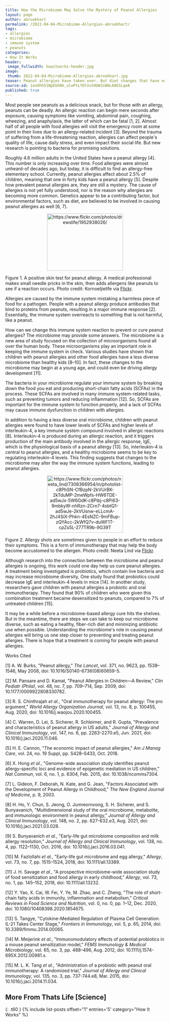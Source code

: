 ```yaml
---
title: How the Microbiome May Solve the Mystery of Peanut Allergies
layout: page
author: abrookhart
permalink: /2022-04-04-Microbiome-Allergies-abrookhart/
tags:
- allergies
- microbiome
- immune system
- peanuts
categories:
- How It Works
header:
 image_fullwidth: howitworks-header.jpg
image:
 thumb: 2022-04-04-Microbiome-Allergies-abrookhart.jpg
teaser: Peanut allergies have taken over. But diet changes that have nothing to do with peanuts could be a new treatment.
source-id: 1ooOhh51NpEbhNh_uloPtLYDlVutHUW3iW6L68O1LqeA
published: true
---
```



Most people see peanuts as a delicious snack, but for those with an allergy, peanuts can be deadly. An allergic reaction can begin mere seconds after exposure, causing symptoms like vomiting, abdominal pain, coughing, wheezing, and anaphylaxis, the latter of which can be fatal [1, 2]. Almost half of all people with food allergies will visit the emergency room at some point in their lives due to an allergy-related incident [3]. Beyond the trauma of suffering from a life-threatening reaction, allergies can affect people's quality of life, cause daily stress, and even impact their social life. But new research is pointing to bacteria for promising solutions. 

Roughly 4.6 million adults in the United States have a peanut allergy [4]. This number is only increasing over time. Food allergies were almost unheard-of decades ago, but today, it is difficult to find an allergy-free elementary school. Currently, peanut allergies affect about 2.5% of children, meaning that one in forty kids have a peanut allergy [5]. Despite how prevalent peanut allergies are, they are still a mystery. The cause of allergies is not yet fully understood, nor is the reason why allergies are becoming more common. Genetics appear to be a contributing factor, but environmental factors, such as diet, are believed to be involved in causing peanut allergies as well [6, 7]. 

<center><a data-flickr-embed="true" href="https://www.flickr.com/photos/187342690@N02/51973670250/in/dateposted-public/" title="https://www.flickr.com/photos/drewslife/1952938026/"><img src="https://live.staticflickr.com/65535/51973670250_c5bf526d52_m.jpg" width="240" height="180" alt="https://www.flickr.com/photos/drewslife/1952938026/"></a><script async src="//embedr.flickr.com/assets/client-code.js" charset="utf-8"></script></center>

Figure 1. A positive skin test for peanut allergy. A medical professional makes small needle pricks in the skin, then adds allergens like peanuts to see if a reaction occurs. Photo credit: Kornoeljielife via [Flickr](https://www.flickr.com/photos/drewslife/1952938026/). 

Allergies are caused by the immune system mistaking a harmless piece of food for a pathogen. People with a peanut allergy produce antibodies that bind to proteins from peanuts, resulting in a major immune response [2]. Essentially, the immune system overreacts to something that is not harmful, like a peanut. 

How can we change this immune system reaction to prevent or cure peanut allergies? The microbiome may provide some answers. The microbiome is a new area of study focused on the collection of microorganisms found all over the human body. These microorganisms play an important role in keeping the immune system in check. Various studies have shown that children with peanut allergies and other food allergies have a less diverse microbiome than healthy kids [8–10]. In fact, these changes to the microbiome may begin at a young age, and could even be driving allergy development [11].

The bacteria in your microbiome regulate your immune system by breaking down the food you eat and producing short-chain fatty acids (SCFAs) in the process. These SCFAs are involved in many immune system-related tasks, such as preventing tumors and reducing inflammation [12]. So, SCFAs are important for the immune system to function properly, and a lack of SCFAs may cause immune dysfunction in children with allergies. 

In addition to having a less diverse oral microbiome, children with peanut allergies were found to have lower levels of SCFAs and higher levels of interleukin-4, a key immune system compound involved in allergic reactions [8]. Interleukin-4 is produced during an allergic reaction, and it triggers production of the main antibody involved in the allergic response, IgE, which is the physiological basis of a peanut allergy [13]. So, interleukin-4 is central to peanut allergies, and a healthy microbiome seems to be key to regulating interleukin-4 levels. This finding suggests that changes to the microbiome may alter the way the immune system functions, leading to peanut allergies. 

<center><a data-flickr-embed="true" href="https://www.flickr.com/photos/187342690@N02/51973104301/in/dateposted-public/" title="https://www.flickr.com/photos/neeta_lind/7308366954/in/photolist-c8PhSN-CfBzpN-2kVUrBK-2kTduMP-2meWpfs-HW6TDE-ad5wJx-5W6GdK-c8Pibj-c8Pi63-9mbkyW-nhRzn-2Crn7-4sbtQ1-ad5wJe-2kVUsnw-eLLcmA-2hJ4SiX-Phkn-4EsNZC-9mFBup-zQYAcc-2kWfQ7v-duWF1T-cpZs5L-277TR9b-9G39T"><img src="https://live.staticflickr.com/65535/51973104301_f4e318e515_m.jpg" width="240" height="180" alt="https://www.flickr.com/photos/neeta_lind/7308366954/in/photolist-c8PhSN-CfBzpN-2kVUrBK-2kTduMP-2meWpfs-HW6TDE-ad5wJx-5W6GdK-c8Pibj-c8Pi63-9mbkyW-nhRzn-2Crn7-4sbtQ1-ad5wJe-2kVUsnw-eLLcmA-2hJ4SiX-Phkn-4EsNZC-9mFBup-zQYAcc-2kWfQ7v-duWF1T-cpZs5L-277TR9b-9G39T"></a><script async src="//embedr.flickr.com/assets/client-code.js" charset="utf-8"></script></center>

Figure 2. Allergy shots are sometimes given to people in an effort to reduce their symptoms. This is a form of immunotherapy that may help the body become accustomed to the allergen. Photo credit: Neeta Lind via [Flickr](https://www.flickr.com/photos/neeta_lind/7308366954/in/photolist-c8PhSN-CfBzpN-2kVUrBK-2kTduMP-2meWpfs-HW6TDE-ad5wJx-5W6GdK-c8Pibj-c8Pi63-9mbkyW-nhRzn-2Crn7-4sbtQ1-ad5wJe-2kVUsnw-eLLcmA-2hJ4SiX-Phkn-4EsNZC-9mFBup-zQYAcc-2kWfQ7v-duWF1T-cpZs5L-277TR9b-9G39Tt-xN7p5W-5PV5bJ-2hCXeUt-byLWy-KApmYU-2gvzv9u-7dcfdZ-4DHtTJ-29EQa3H-UdAmy1-vKbUzw-2jvBL2P-8bVDb1-cpZsDh-XHv8SA-9Wihxh-cpZsv9-4s1nwv-8NDkR7-xeUJX4-86aiGJ-2kSkAVA-LX1NZ).

Although research into the connection between the microbiome and peanut allergies is ongoing, this work could one day help us cure peanut allergies. A treatment being investigated is probiotics, which contain live bacteria and may increase microbiome diversity, One study found that probiotics could decrease IgE and interleukin-4 levels in mice [14]. In another study, researchers gave children with peanut allergies a probiotic and oral immunotherapy. They found that 90% of children who were given this combination treatment became desensitized to peanuts, compared to 7% of untreated children [15]. 

It may be a while before a microbiome-based allergy cure hits the shelves. But in the meantime, there are steps we can take to keep our microbiome diverse, such as eating a healthy, fiber-rich diet and minimizing antibiotic use when possible. Understanding the microbiome's role in causing peanut allergies will bring us one step closer to preventing and treating peanut allergies. There is hope that a treatment is coming for people with peanut allergies.

Works Cited

[1]	A. W. Burks, "Peanut allergy," *The Lancet*, vol. 371, no. 9623, pp. 1538–1546, May 2008, doi: 10.1016/S0140-6736(08)60659-5.

[2]	M. Pansare and D. Kamat, "Peanut Allergies in Children—A Review," *Clin Pediatr (Phila)*, vol. 48, no. 7, pp. 709–714, Sep. 2009, doi: 10.1177/0009922808330782.

[3]	R. S. Chinthrajah *et al.*, "Oral immunotherapy for peanut allergy: The pro argument," *World Allergy Organization Journal*, vol. 13, no. 8, p. 100455, Aug. 2020, doi: 10.1016/j.waojou.2020.100455.

[4]	C. Warren, D. Lei, S. Sicherer, R. Schleimer, and R. Gupta, "Prevalence and characteristics of peanut allergy in US adults," *Journal of Allergy and Clinical Immunology*, vol. 147, no. 6, pp. 2263-2270.e5, Jun. 2021, doi: 10.1016/j.jaci.2020.11.046.

[5]	H. E. Cannon, "The economic impact of peanut allergies," *Am J Manag Care*, vol. 24, no. 19 Suppl, pp. S428–S433, Oct. 2018.

[6]	X. Hong *et al.*, "Genome-wide association study identifies peanut allergy-specific loci and evidence of epigenetic mediation in US children," *Nat Commun*, vol. 6, no. 1, p. 6304, Feb. 2015, doi: 10.1038/ncomms7304.

[7]	L. Gideon, F. Deborah, N. Kate, and G. Jean, "Factors Associated with the Development of Peanut Allergy in Childhood," *The New England Journal of Medicine*, p. 9, 2003.

[8]	H. Ho, Y. Chun, S. Jeong, O. Jumreornvong, S. H. Sicherer, and S. Bunyavanich, "Multidimensional study of the oral microbiome, metabolite, and immunologic environment in peanut allergy," *Journal of Allergy and Clinical Immunology*, vol. 148, no. 2, pp. 627-632.e3, Aug. 2021, doi: 10.1016/j.jaci.2021.03.028.

[9]	S. Bunyavanich *et al.*, "Early-life gut microbiome composition and milk allergy resolution," *Journal of Allergy and Clinical Immunology*, vol. 138, no. 4, pp. 1122–1130, Oct. 2016, doi: 10.1016/j.jaci.2016.03.041.

[10]	M. Fazlollahi *et al.*, "Early-life gut microbiome and egg allergy," *Allergy*, vol. 73, no. 7, pp. 1515–1524, 2018, doi: 10.1111/all.13389.

[11]	J. H. Savage *et al.*, "A prospective microbiome-wide association study of food sensitization and food allergy in early childhood," *Allergy*, vol. 73, no. 1, pp. 145–152, 2018, doi: 10.1111/all.13232.

[12]	Y. Yao, X. Cai, W. Fei, Y. Ye, M. Zhao, and C. Zheng, "The role of short-chain fatty acids in immunity, inflammation and metabolism," *Critical Reviews in Food Science and Nutrition*, vol. 0, no. 0, pp. 1–12, Dec. 2020, doi: 10.1080/10408398.2020.1854675.

[13]	S. Tangye, "Cytokine-Mediated Regulation of Plasma Cell Generation: IL-21 Takes Center Stage," *Frontiers in Immunology*, vol. 5, p. 65, 2014, doi: 10.3389/fimmu.2014.00065.

[14]	M. Meijerink *et al.*, "Immunomodulatory effects of potential probiotics in a mouse peanut sensitization model," *FEMS Immunology & Medical Microbiology*, vol. 65, no. 3, pp. 488–496, Aug. 2012, doi: 10.1111/j.1574-695X.2012.00981.x.

[15]	M. L. K. Tang *et al.*, "Administration of a probiotic with peanut oral immunotherapy: A randomized trial," *Journal of Allergy and Clinical Immunology*, vol. 135, no. 3, pp. 737-744.e8, Mar. 2015, doi: 10.1016/j.jaci.2014.11.034.

## More From Thats Life [Science]
{: .t60 }
{% include list-posts offset="1" entries='5' category="How It Works" %}
